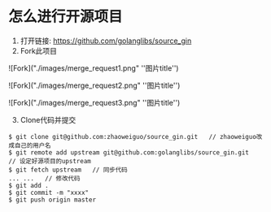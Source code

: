 # 怎么进行开源项目

1. 打开链接: https://github.com/golanglibs/source_gin
2. Fork此项目

![Fork]("./images/merge_request1.png" ''图片title'')

![Fork]("./images/merge_request2.png" ''图片title'')

![Fork]("./images/merge_request3.png" ''图片title'')

3. Clone代码并提交
```
$ git clone git@github.com:zhaoweiguo/source_gin.git   // zhaoweiguo改成自己的用户名
$ git remote add upstream git@github.com:golanglibs/source_gin.git   // 设定好源项目的upstream
$ git fetch upstream   // 同步代码
... ...   // 修改代码
$ git add .
$ git commit -m "xxxx"
$ git push origin master
```






